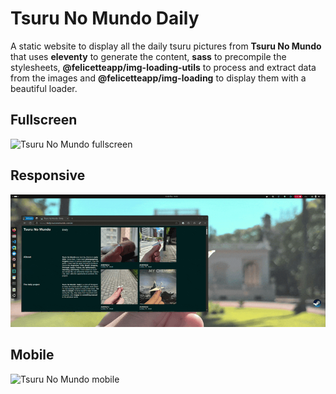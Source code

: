 # Tsuru No Mundo Daily

A static website to display all the daily tsuru pictures from **Tsuru No Mundo** that uses **eleventy** to generate the content, **sass** to precompile the stylesheets, **@felicetteapp/img-loading-utils** to process and extract data from the images and **@felicetteapp/img-loading** to display them with a beautiful loader.

## Fullscreen

![Tsuru No Mundo fullscreen](./full.gif)

## Responsive

![Tsuru No Mundo windowed](./window.gif)

## Mobile

![Tsuru No Mundo mobile](./mob.gif)
